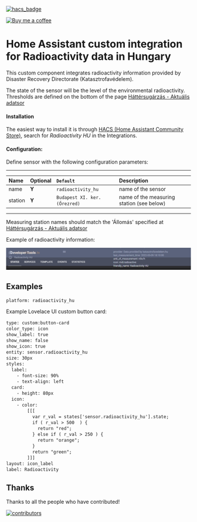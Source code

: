 [![hacs_badge](https://img.shields.io/badge/HACS-Default-orange.svg)](https://github.com/custom-components/hacs)

<p><a href="https://www.buymeacoffee.com/6rF5cQl" rel="nofollow" target="_blank"><img src="https://camo.githubusercontent.com/c070316e7fb193354999ef4c93df4bd8e21522fa/68747470733a2f2f696d672e736869656c64732e696f2f7374617469632f76312e7376673f6c6162656c3d4275792532306d6525323061253230636f66666565266d6573736167653d25463025394625413525413826636f6c6f723d626c61636b266c6f676f3d6275792532306d6525323061253230636f66666565266c6f676f436f6c6f723d7768697465266c6162656c436f6c6f723d366634653337" alt="Buy me a coffee" data-canonical-src="https://img.shields.io/static/v1.svg?label=Buy%20me%20a%20coffee&amp;message=%F0%9F%A5%A8&amp;color=black&amp;logo=buy%20me%20a%20coffee&amp;logoColor=white&amp;labelColor=b0c4de" style="max-width:100%;"></a></p>

# Home Assistant custom integration for Radioactivity data in Hungary

This custom component integrates radioactivity information provided by Disaster Recovery Directorate (Katasztrofavédelem).

The state of the sensor will be the level of the environmental radioactivity. Thresholds are defined on the bottom of the page [
Háttérsugárzás - Aktuális adatsor](https://www.katasztrofavedelem.hu/modules/hattersugarzas/aktualis_adatsor)

#### Installation
The easiest way to install it is through [HACS (Home Assistant Community Store)](https://github.com/hacs/integration),
search for <i>Radioactivity HU</i> in the Integrations.<br />

#### Configuration:
Define sensor with the following configuration parameters:<br />

---
| Name | Optional | `Default` | Description |
| :---- | :---- | :------- | :----------- |
| name | **Y** | `radioactivity_hu` | name of the sensor |
| station | **Y** | `Budapest XI. ker. (Őrezred)` | name of the measuring station (see below) |
---

Measuring station names should match the 'Állomás' specified at
[Háttérsugárzás - Aktuális adatsor](https://www.katasztrofavedelem.hu/modules/hattersugarzas/aktualis_adatsor)

Example of radioactivity information:

![Radioactivity  attributes](https://raw.githubusercontent.com/amaximus/radioactivity_hu/main/radioactivity_hu.png)

## Examples
```
platform: radioactivity_hu
```

Example Lovelace UI custom button card:
```
type: custom:button-card
color_type: icon
show_label: true
show_name: false
show_icon: true
entity: sensor.radioactivity_hu
size: 30px
styles:
  label:
    - font-size: 90%
    - text-align: left
  card:
    - height: 80px
  icon:
    - color:
        [[[
          var r_val = states['sensor.radioactivity_hu'].state;
          if ( r_val > 500  ) {
            return "red";
          } else if ( r_val > 250 ) {
            return "orange";
          } 
          return "green";
        ]]]
layout: icon_label
label: Radioactivity
```

## Thanks

Thanks to all the people who have contributed!

[![contributors](https://contributors-img.web.app/image?repo=amaximus/radioactivity_hu)](https://github.com/amaximus/radioactivity_hu/graphs/contributors)
